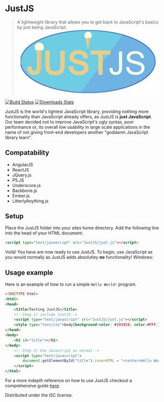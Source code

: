 # JustJS
> A lightweight library that allows you to get back to JavaScript's basics by just being JavaScript.
![](logo.png)

[![Build Status][travis-image]][travis-url]
[![Downloads Stats][npm-downloads]][npm-url]

JustJS is the world's lightest JavaScript library, providing nothing more functionality than JavaScript already offers, as JustJS is **just JavaScript**. Our team decided not to improve JavaScript's ugly syntax, poor performance or, its overall low usability in large scale applications in the name of not giving front-end developers another "goddamn JavaScript library learn".

## Compatability
* AngularJS
* ReactJS
* JQuery.js
* P5.JS
* Underscore.js
* Backbone.js
* Ember.js
* LitterlyAnything.js

## Setup
Place the JustJS folder into your sites home directory.
Add the following line into the head of your HTML document.
```html
<script type="text/javascript" src="JustJS/just.js"></script>
```
Voilà! You have are now ready to use JustJS.
To begin, use JavaScript as you would normally as JustJS adds absolutley **no** functionality!
Windows:


## Usage example

Here is an example of how to run a simple `Hello World!` program.

```html
<!DOCTYPE html>
<html>
<head>
	<title>Testing JustJS</title>
	<!--Step 1) include JustJS-->
	<script type="text/javascript" src="JustJS/just.js"></script>
	<style type="text/css">body{background-color: #191919; color:#FFF;}</style>
</head>
<body>
	<h1 id="title"></h1>
</body>
	<!--Step 2) Use Javascript as normal-->
	<script type="text/javascript">
		document.getElementById("title").innerHTML = "<center>Hello World with JustJS!</center>";
	</script>
</html>
```

For a more indepth reference on how to use JustJS checkout a comprehensive guide [here](https://www.w3schools.com/js/default.asp).




Distributed under the ISC license.


[npm-image]: https://img.shields.io/npm/v/datadog-metrics.svg?style=flat-square
[npm-url]: https://npmjs.org/package/datadog-metrics
[npm-downloads]: https://img.shields.io/npm/dm/datadog-metrics.svg?style=flat-square
[travis-image]: https://img.shields.io/travis/dbader/node-datadog-metrics/master.svg?style=flat-square
[travis-url]: https://travis-ci.org/dbader/node-datadog-metrics
